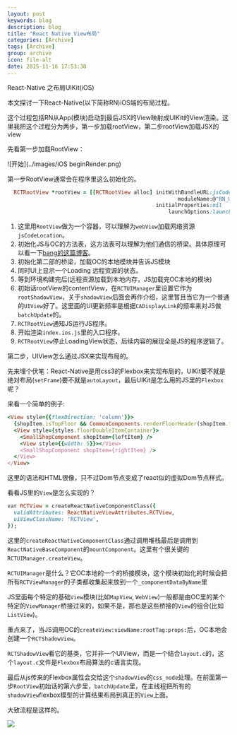 ```yaml
---
layout: post
keywords: blog
description: blog
title: "React Native View布局"
categories: [Archive]
tags: [Archive]
group: archive
icon: file-alt
date: 2015-11-16 17:53:30
---
```


React-Native 之布局UIKit(iOS)

本文探讨一下React-Native(以下简称RN)iOS端的布局过程。

这个过程包括RN从App(模块)启动到最后JSX的View映射成UIKit的View渲染。这里我把这个过程分为两步，第一步加载rootView，第二步rootView加载JSX的view

先看第一步加载RootView：

![开始](../images/iOS beginRender.png)

第一步RootView通常会在程序里这么初始化的。

```ruby
  RCTRootView *rootView = [[RCTRootView alloc] initWithBundleURL:jsCodeLocation
                                                      moduleName:@"RN_UI"
                                               initialProperties:nil
                                                   launchOptions:launchOptions];

```

1. 这里用`RootView`做为一个容器，可以理解为`webView`加载网络资源`jsCodeLocation`。
2. 初始化JS与OC的方法表，这方法表可以理解为他们通信的桥梁。具体原理可以看一下[bang的这篇博客](blog.cnbang.net/tech/2698/)。
3. 初始化第二部的桥梁，加载OC的本地模块并告诉JS模块
4. 同时UI上显示一个Loading 远程资源的状态。
5. 等到环境构建完后(远程资源加载到本地内存，JS加载完OC本地的模块)
6. 初始话rootView的contentView，在`RCTUIManager`里设置它作为`rootShadowView`，关于`shadowView`后面会再作介绍，这里暂且当它为一个普通的`UIView`好了。这里面的UI更新频率是根据`CADisplayLink`的频率来对JS做`batchUpdate`的。
7. `RCTRootView`通知JS运行JS程序。
8. 开始渲染`index.ios.js`里的入口程序。
9. `RCTRootView`停止LoadingView状态，后续内容的展现全是JS的程序逻辑了。

第二步，UIView怎么通过JSX来实现布局的。

先来埋个伏笔：React-Native是用css3的Flexbox来实现布局的，UIKit要不就是绝对布局(`setFrame`)要不就是`autoLayout`，最后UIKit是怎么用的JS里的`Flexbox`呢？

来看一个简单的例子:

```ruby
<View style={{flexDirection: 'column'}}>
  {shopItem.isTopFloor && CommonComponents.renderFloorHeader(shopItem.floorName)}
  <View style={styles.floorDoubleItemContainer}>
    <SmallShopComponent shopItem={leftItem} />
    <View style={{width: 5}}></View>
    <SmallShopComponent shopItem={rightItem} />
  </View>
</View>

```
这里的语法和HTML很像，只不过Dom节点变成了react似的虚拟Dom节点样式。

看看JS里的`View`是怎么实现的？

```ruby
var RCTView = createReactNativeComponentClass({
  validAttributes: ReactNativeViewAttributes.RCTView,
  uiViewClassName: 'RCTView',
});
```
这里的`createReactNativeComponentClass`通过调用堆栈最后是调用到`ReactNativeBaseComponent`的`mountComponent`。这里有个很关键的`RCTUIManager.createView`。

`RCTUIManager`是什么？它OC本地的一个的桥接模块，这个模块初始化的时候会把所有`RCTViewManager`的子类都收集起来放到一个`_componentDataByName`里

JS里面每个特定的基础`View`模块(比如`MapView`, `WebView`)一般都是由OC里的某个特定的`ViewManager`桥接过来的，如果不是，那也是这些桥接的`View`的组合(比如`ListView`)。

重点来了，当JS调用OC的`createView:viewName:rootTag:props:`后，OC本地会创建一个`RCTShadowView`。

`RCTShadowView`看它的基类，它并非一个UIView，而是一个结合`layout.c`的，这个`layout.c`文件是`Flexbox`布局算法的c语言实现。

最后从js传来的Flexbox属性会交给这个`shadowView`的`css_node`处理。在前面第一步`RootView`初始话的第六步里，`batchUpdate`里，在主线程把所有的`shadowView`flexbox模型的计算结果布局到真正的`View`上面。

大致流程是这样的。

![](../images/jsafterRender.png)
